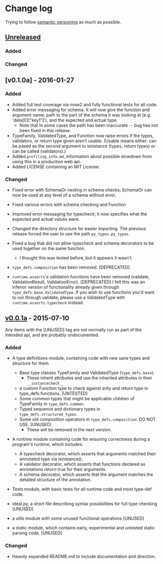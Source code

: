 # Change log

Trying to follow [semantic versioning](http://semver.org) as much as possible.

## [Unreleased][unreleased]

### Added

### Changed

## [v0.1.0a] - 2016-01-27

### Added

- Added full test coverage via nose2 and fully functional tests for all code.
- Added error messaging for schema. It will now give the function and argument name, path to the part of the schema it was looking at
    (e.g. 'data[0]["key1"]'), and the expected and actual type.
    - Note that in some cases the path has been inaccurate -- bug has not been fixed in this release.
- TypeFamily, ValidatedType, and Function now raise errors if the types, validators, or return type given aren't usable.
  (Usable means either: can be pased as the second argument to isinstance (types, return types) or can be called (validators).)
- Added `profiling_info.md`, information about possible slowdown from using this in a production web api.
- Added LICENSE containing an MIT License.

### Changed

- Fixed error with SchemaOr nesting in schema checks; SchemaOr can now be used at any level of a schema without error.
- Fixed various errors with schema checking and Function
- Improved error messaging for typecheck; it now specifies what the expected and actual values were.
- Changed the directory structure for easier importing.  The previous release forced the user to use the path `py_types.py_types`.
- Fixed a bug that did not allow typecheck and schema decorators to be used together on the same function.
  - I thought this was tested before, but it appears it wasn't.

- `type_defs.composition` has been removed. [DEPRECATED]
- `runtime.asserts`'s validation functions have been removed (validate, ValidationResult, ValidationError). [DEPRECATED]
    I felt this was an inferior version of functionality already given through `type_defs.base.ValidatedType`.
    If you wish to use functions you'd want to run through validate, please use a ValidatedType with `runtime.asserts.typecheck` instead.


## [v0.0.1a] - 2015-07-10
Any items with the [UNUSED] tag are not normally run as part of the intended api, and are probably undocumented.

### Added
- A type definitions module, containing code with new sane types and structure for them
  - Base type classes TypeFamily and ValidatedType (`type_defs.base`).
    - These inherit attributes and use the inherited attributes in their `__instancecheck__`
  - a custom Function type to check against arity and return type in type_defs.functions. [UNTESTED]
  - Some common types that might be applicable children of TypeFamily in `type_defs.common`.
  - Typed sequence and dictionary types in `type_defs.structured_types`.
  - Some old composition operators in `type_defs.composition`. DO NOT USE. [UNUSED]
    - These will be removed in the next version.

- A runtime module containing code for ensuring correctness during a program's runtime, which includes:
  - A typecheck decorator, which asserts that arguments matched their annotated type via isinstance().
  - A validator decorator, which asserts that functions declared as annotations return true for their arguments.
  - A schema decorator, which asserts that the argument matches the detailed structure of the annotation.

- Tests module, with basic tests for all runtime code and most type-def code.

- ideal.py, a short file describing syntax possibilities for full type checking [UNUSED]
- a utils module with some unused functional operations [UNUSED]
- a static module, which contains early, experimental and untested static parsing code. [UNUSED]

### Changed
- Heavily expanded README.md to include documentation and direction.


[unreleased]: https://github.com/zekna/py-types/compare/v0.1.0a...HEAD
[v0.1.a]: https://github.com/zekna/py-types/releases/tag/v0.1.0a
[v0.0.1a]: https://github.com/zekna/py-types/releases/tag/v0.0.1a
